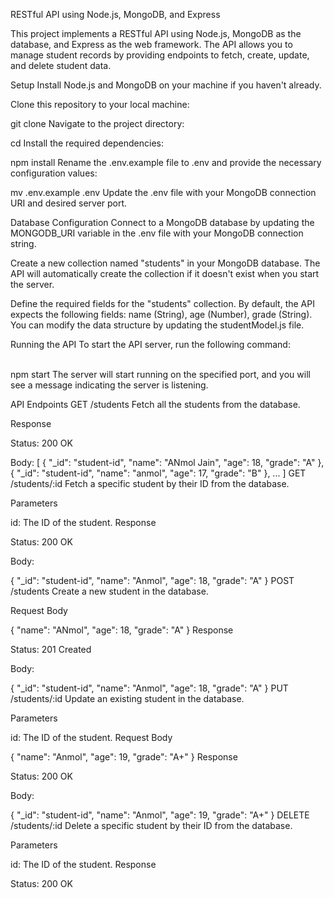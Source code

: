 RESTful API using Node.js, MongoDB, and Express

This project implements a RESTful API using Node.js, MongoDB as the database, and Express as the web framework. The API allows you to manage student records by providing endpoints to fetch, create, update, and delete student data.

Setup
Install Node.js and MongoDB on your machine if you haven't already.

Clone this repository to your local machine:


git clone <repository-url>
Navigate to the project directory:


cd <project-directory>
Install the required dependencies:


npm install
Rename the .env.example file to .env and provide the necessary configuration values:

mv .env.example .env
Update the .env file with your MongoDB connection URI and desired server port.

Database Configuration
Connect to a MongoDB database by updating the MONGODB_URI variable in the .env file with your MongoDB connection string.

Create a new collection named "students" in your MongoDB database. The API will automatically create the collection if it doesn't exist when you start the server.

Define the required fields for the "students" collection. By default, the API expects the following fields: name (String), age (Number), grade (String). You can modify the data structure by updating the studentModel.js file.

Running the API
To start the API server, run the following command:

\
npm start
The server will start running on the specified port, and you will see a message indicating the server is listening.

API Endpoints
GET /students
Fetch all the students from the database.

Response

Status: 200 OK

Body:
[
  {
    "_id": "student-id",
    "name": "ANmol Jain",
    "age": 18,
    "grade": "A"
  },
  {
    "_id": "student-id",
    "name": "anmol",
    "age": 17,
    "grade": "B"
  },
  ...
]
GET /students/:id
Fetch a specific student by their ID from the database.

Parameters

id: The ID of the student.
Response

Status: 200 OK

Body:

{
  "_id": "student-id",
  "name": "Anmol",
  "age": 18,
  "grade": "A"
}
POST /students
Create a new student in the database.

Request Body

{
  "name": "ANmol",
  "age": 18,
  "grade": "A"
}
Response

Status: 201 Created

Body:

{
  "_id": "student-id",
  "name": "Anmol",
  "age": 18,
  "grade": "A"
}
PUT /students/:id
Update an existing student in the database.

Parameters

id: The ID of the student.
Request Body

{
  "name": "Anmol",
  "age": 19,
  "grade": "A+"
}
Response

Status: 200 OK

Body:

{
  "_id": "student-id",
  "name": "Anmol",
  "age": 19,
  "grade": "A+"
}
DELETE /students/:id
Delete a specific student by their ID from the database.

Parameters

id: The ID of the student.
Response

Status: 200 OK

